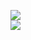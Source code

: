 [![](https://img.shields.io/badge/Made%20With-Github%20Spray-lightgrey.svg?style=for-the-badge&logo=github)](https://github.com/Annihil/github-spray#10056)  
[![](https://i.imgur.com/2DrTn0Z.gif)](https://github.com/Annihil/github-spray)
